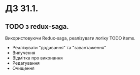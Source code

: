 # ДЗ 31.1. 

## TODO з redux-saga.

Використовуючи Redux-saga, реалізувати логіку TODO items.

* Реалізувати "додавання" та "завантаження"
* Вилучення
* Відмітка про виконання
* Редагування
* Очищення